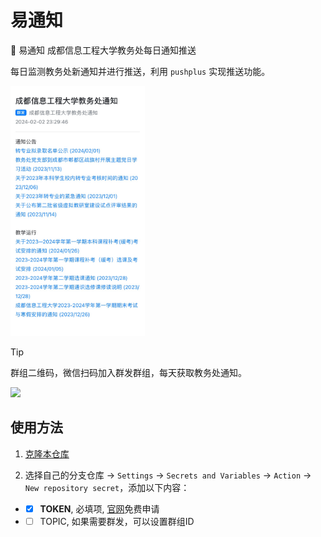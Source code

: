 # 易通知

📣 易通知 成都信息工程大学教务处每日通知推送

每日监测教务处新通知并进行推送，利用 `pushplus` 实现推送功能。

<img src="./intro/simple.jpg" height="400">

> [!TIP]
>
> 群组二维码，微信扫码加入群发群组，每天获取教务处通知。
>
> <img src="https://etz.cuit.workers.dev" height="300">


## 使用方法

1. [克隆本仓库](https://github.com/yanyaoli/etz/fork)

2. 选择自己的分支仓库 -> `Settings` -> `Secrets and Variables` -> `Action` -> `New repository secret`，添加以下内容：
- - [x] **TOKEN**, 必填项, [官网](https://pushplus.hxtrip.com/)免费申请
- - [ ] TOPIC, 如果需要群发，可以设置群组ID 
